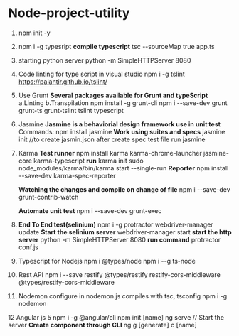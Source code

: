 # Node-project-utility

1. npm init -y
2. npm i -g typesript
 **compile typescript**
   tsc --sourceMap true app.ts
3. starting python server
    python -m SimpleHTTPServer 8080
4. Code linting for type script in visual studio
    npm i -g tslint
    <https://palantir.github.io/tslint/>
5. Use Grunt
   **Several packages available for Grunt and typeScript**
   a.Linting
   b.Transpilation
    npm install -g grunt-cli
    npm i --save-dev grunt grunt-ts grunt-tslint tslint typescript
6. Jasmine
    **Jasmine is a behaviorial design framework use in unit test**
    Commands:
    npm install jasmine
    **Work using suites and specs**
    jasmine init //to create jasmin.json
    after create spec test file
    run jasmine
7. Karma
    **Test runner**
    npm install karma karma-chrome-launcher jasmine-core karma-typescript
    **run**
    karma init
    sudo node_modules/karma/bin/karma start --single-run
    **Reporter**
    npm install --save-dev karma-spec-reporter


    **Watching the changes and compile on  change of file**
    npm i --save-dev grunt-contrib-watch

    **Automate unit test**
    npm i --save-dev grunt-exec

8. **End To End test(selinium)**
    npm i -g protractor
    webdriver-manager update
    **Start the selinium server**
    webdriver-manager start
    **start the http server**
     python -m SimpleHTTPServer 8080
     **run command**
     protractor conf.js



9. Typescript for Nodejs
    npm i @types/node
    npm i --g ts-node
10. Rest API
    npm i --save restify @types/restify restify-cors-middleware @types/restify-cors-middleware

11. Nodemon
    configure in nodemon.js
    compiles with tsc, tsconfig
    npm i -g nodemon

12 Angular js 5
    npm i -g @angular/cli
    npm init [name]
    ng serve // Start the server
    **Create component through CLI**
    ng g [generate] c [name]